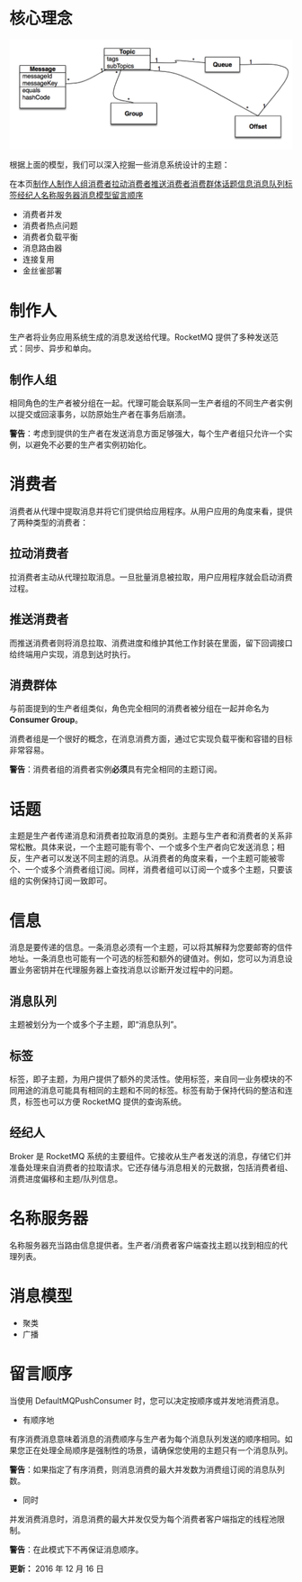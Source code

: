 # 核心理念

![RocketMQ模型](核心理念.assets/rmq-model.png)

根据上面的模型，我们可以深入挖掘一些消息系统设计的主题：

 在本页[制作人](https://rocketmq.apache.org/docs/core-concept/#producer)[制作人组](https://rocketmq.apache.org/docs/core-concept/#producer-group)[消费者](https://rocketmq.apache.org/docs/core-concept/#consumer)[拉动消费者](https://rocketmq.apache.org/docs/core-concept/#pullconsumer)[推送消费者](https://rocketmq.apache.org/docs/core-concept/#pushconsumer)[消费群体](https://rocketmq.apache.org/docs/core-concept/#consumer-group)[话题](https://rocketmq.apache.org/docs/core-concept/#topic)[信息](https://rocketmq.apache.org/docs/core-concept/#message)[消息队列](https://rocketmq.apache.org/docs/core-concept/#message-queue)[标签](https://rocketmq.apache.org/docs/core-concept/#tag)[经纪人](https://rocketmq.apache.org/docs/core-concept/#broker)[名称服务器](https://rocketmq.apache.org/docs/core-concept/#name-server)[消息模型](https://rocketmq.apache.org/docs/core-concept/#message-model)[留言顺序](https://rocketmq.apache.org/docs/core-concept/#message-order)

- 消费者并发
- 消费者热点问题
- 消费者负载平衡
- 消息路由器
- 连接复用
- 金丝雀部署

# 制作人

生产者将业务应用系统生成的消息发送给代理。RocketMQ 提供了多种发送范式：同步、异步和单向。

## 制作人组

相同角色的生产者被分组在一起。代理可能会联系同一生产者组的不同生产者实例以提交或回滚事务，以防原始生产者在事务后崩溃。

**警告**：考虑到提供的生产者在发送消息方面足够强大，每个生产者组只允许一个实例，以避免不必要的生产者实例初始化。

# 消费者

消费者从代理中提取消息并将它们提供给应用程序。从用户应用的角度来看，提供了两种类型的消费者：

## 拉动消费者

拉消费者主动从代理拉取消息。一旦批量消息被拉取，用户应用程序就会启动消费过程。

## 推送消费者

而推送消费者则将消息拉取、消费进度和维护其他工作封装在里面，留下回调接口给终端用户实现，消息到达时执行。

## 消费群体

与前面提到的生产者组类似，角色完全相同的消费者被分组在一起并命名为**Consumer Group**。

消费者组是一个很好的概念，在消息消费方面，通过它实现负载平衡和容错的目标非常容易。

**警告**：消费者组的消费者实例**必须**具有完全相同的主题订阅。

# 话题

主题是生产者传递消息和消费者拉取消息的类别。主题与生产者和消费者的关系非常松散。具体来说，一个主题可能有零个、一个或多个生产者向它发送消息；相反，生产者可以发送不同主题的消息。从消费者的角度来看，一个主题可能被零个、一个或多个消费者组订阅。同样，消费者组可以订阅一个或多个主题，只要该组的实例保持订阅一致即可。

# 信息

消息是要传递的信息。一条消息必须有一个主题，可以将其解释为您要邮寄的信件地址。一条消息也可能有一个可选的标签和额外的键值对。例如，您可以为消息设置业务密钥并在代理服务器上查找消息以诊断开发过程中的问题。

## 消息队列

主题被划分为一个或多个子主题，即“消息队列”。

## 标签

标签，即子主题，为用户提供了额外的灵活性。使用标签，来自同一业务模块的不同用途的消息可能具有相同的主题和不同的标签。标签有助于保持代码的整洁和连贯，标签也可以方便 RocketMQ 提供的查询系统。

## 经纪人

Broker 是 RocketMQ 系统的主要组件。它接收从生产者发送的消息，存储它们并准备处理来自消费者的拉取请求。它还存储与消息相关的元数据，包括消费者组、消费进度偏移和主题/队列信息。

# 名称服务器

名称服务器充当路由信息提供者。生产者/消费者客户端查找主题以找到相应的代理列表。

# 消息模型

- 聚类
- 广播

# 留言顺序

当使用 DefaultMQPushConsumer 时，您可以决定按顺序或并发地消费消息。

- 有顺序地

有序消费消息意味着消息的消费顺序与生产者为每个消息队列发送的顺序相同。如果您正在处理全局顺序是强制性的场景，请确保您使用的主题只有一个消息队列。

**警告**：如果指定了有序消费，则消息消费的最大并发数为消费组订阅的消息队列数。

- 同时

并发消费消息时，消息消费的最大并发仅受为每个消费者客户端指定的线程池限制。

**警告**：在此模式下不再保证消息顺序。

 **更新：** 2016 年 12 月 16 日